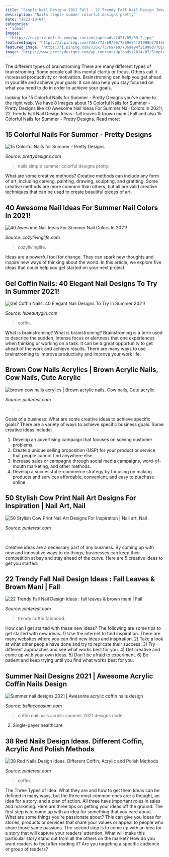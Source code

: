 ```yaml
---
title: "Simple Nail Designs 2021 Fall ~ 22 Trendy Fall Nail Design Ideas : Fall Leaves &amp; Brown Mani"
description: "Nails simple summer colorful designs pretty"
date: "2023-10-04"
categories:
- "ideas"
images:
- "https://cozylivinglife.com/wp-content/uploads/2021/05/39-2.jpg"
featuredImage: "https://i.pinimg.com/736x/73/69/e9/7369e94f21998d77016089443c68452c.jpg"
featured_image: "https://i.pinimg.com/736x/73/69/e9/7369e94f21998d77016089443c68452c.jpg"
image: "https://www.prettydesigns.com/wp-content/uploads/2014/07/Simple-Colorful-Nails.jpg"
---
```



The different types of brainstroming
There are many different types of brainstroming. Some people call this mental clarity or focus. Others call it increased productivity or motivation. Brainstroming can help you get ahead in your life and achieve your goals. It can also help you stay focused on what you need to do in order to achieve your goals.

	

		
looking for 15 Colorful Nails for Summer - Pretty Designs you've came to the right web. We have 8 Images about 15 Colorful Nails for Summer - Pretty Designs like 40 Awesome Nail Ideas For Summer Nail Colors In 2021!, 22 Trendy Fall Nail Design Ideas : fall leaves &amp; brown mani | Fall and also 15 Colorful Nails for Summer - Pretty Designs. Read more:
		
    
## 15 Colorful Nails For Summer - Pretty Designs

<img loading=lazy src="https://www.prettydesigns.com/wp-content/uploads/2014/07/Simple-Colorful-Nails.jpg" onerror="this.onerror=null;this.src='https://tse2.mm.bing.net/th?id=OIP.mV3e2yE811co0FfbrbkdMQHaJ6&amp;pid=15.1';" alt="15 Colorful Nails for Summer - Pretty Designs">

_Source: prettydesigns.com_

>nails simple summer colorful designs pretty. 

	

What are some creative methods?
Creative methods can include any form of art, including carving, painting, drawing, sculpting, and grafiting. Some creative methods are more common than others, but all are valid creative techniques that can be used to create beautiful pieces of art.

    
## 40 Awesome Nail Ideas For Summer Nail Colors In 2021!

<img loading=lazy src="https://cozylivinglife.com/wp-content/uploads/2021/05/39-2.jpg" onerror="this.onerror=null;this.src='https://tse4.mm.bing.net/th?id=OIP.nFt9pWrfJApgmOunmWTHGAHaLH&amp;pid=15.1';" alt="40 Awesome Nail Ideas For Summer Nail Colors In 2021!">

_Source: cozylivinglife.com_

>cozylivinglife. 

	

Ideas are a powerful tool for change. They can spark new thoughts and inspire new ways of thinking about the world. In this article, we explore five ideas that could help you get started on your next project.

    
## Gel Coffin Nails: 40 Elegant Nail Designs To Try In Summer 2021!

<img loading=lazy src="https://hibeautygirl.com/wp-content/uploads/2021/05/38-11.jpg" onerror="this.onerror=null;this.src='https://tse4.mm.bing.net/th?id=OIP.2E9KffajNHqE7uPHv1yl8QHaLH&amp;pid=15.1';" alt="Gel Coffin Nails: 40 Elegant Nail Designs To Try In Summer 2021!">

_Source: hibeautygirl.com_

>coffin. 

	

What is brainstroming?
What is brainstroming? Brainstroming is a term used to describe the sudden, intense focus or alertness that one experiences when thinking or working on a task. It can be a great opportunity to get ahead of the work and achieve results. There are many ways to use brainstroming to improve productivity and improve your work life.

    
## Brown Cow Nails Acrylics | Brown Acrylic Nails, Cow Nails, Cute Acrylic

<img loading=lazy src="https://i.pinimg.com/736x/fd/13/5b/fd135b00a3ba726e820d9fbe2cc77503.jpg" onerror="this.onerror=null;this.src='https://tse2.mm.bing.net/th?id=OIP.f7d2GFtfZFbhnby4RSxYvAHaJ3&amp;pid=15.1';" alt="brown cow nails acrylics | Brown acrylic nails, Cow nails, Cute acrylic">

_Source: pinterest.com_

>. 

	

Goals of a business: What are some creative ideas to achieve specific goals?
There are a variety of ways to achieve specific business goals. Some creative ideas include:
1. Develop an advertising campaign that focuses on solving customer problems.
2. Create a unique selling proposition (USP) for your product or service that people cannot find anywhere else.
3. Increase sales or campagne through social media campaigns, word-of-mouth marketing, and other methods. 
4. Develop a successful e-commerce strategy by focusing on making products and services affordable, convenient, and easy to purchase online.

    
## 50 Stylish Cow Print Nail Art Designs For Inspiration | Nail Art, Nail

<img loading=lazy src="https://i.pinimg.com/736x/33/49/ef/3349ef899bf3370da67e3cdfbe01bb22.jpg" onerror="this.onerror=null;this.src='https://tse2.mm.bing.net/th?id=OIP.Z33m836V4MENo9gGwifnKAHaLH&amp;pid=15.1';" alt="50 Stylish Cow Print Nail Art Designs For Inspiration | Nail art, Nail">

_Source: pinterest.com_

>. 

	

Creative ideas are a necessary part of any business. By coming up with new and innovative ways to do things, businesses can keep their competition at bay and stay ahead of the curve. Here are 5 creative ideas to get you started:

    
## 22 Trendy Fall Nail Design Ideas : Fall Leaves &amp; Brown Mani | Fall

<img loading=lazy src="https://i.pinimg.com/736x/73/69/e9/7369e94f21998d77016089443c68452c.jpg" onerror="this.onerror=null;this.src='https://tse1.mm.bing.net/th?id=OIP.P6XoU8HdTj3H2iGV7rq9pAHaKW&amp;pid=15.1';" alt="22 Trendy Fall Nail Design Ideas : fall leaves &amp; brown mani | Fall">

_Source: pinterest.com_

>trendy coffin fabmood. 

	

How can I get started with these new ideas?
The following are some tips to get started with new ideas. 1) Use the internet to find inspiration. There are many websites where you can find new ideas and inspiration. 2) Take a look at what other people have done and try to replicate their success. 3) Try different approaches and see what works best for you. 4) Get creative and come up with your own ideas. 5) Don’t be afraid to experiment. 6) Be patient and keep trying until you find what works best for you.

    
## Summer Nail Designs 2021 | Awesome Acrylic Coffin Nails Design

<img loading=lazy src="https://bellacocosum.com/wp-content/uploads/2021/03/3-13.jpg" onerror="this.onerror=null;this.src='https://tse2.mm.bing.net/th?id=OIP.D_jgBKtQBxTpMRXt1zwFFQHaKG&amp;pid=15.1';" alt="Summer nail designs 2021 | Awesome acrylic coffin nails design">

_Source: bellacocosum.com_

>coffin nail nails acrylic summer 2021 designs nude. 

	

2. Single-payer healthcare

    
## 38 Red Nails Design Ideas. Different Coffin, Acrylic And Polish Methods

<img loading=lazy src="https://i.pinimg.com/736x/56/8d/cb/568dcb77ca91370e47c19ce20864e3e4.jpg" onerror="this.onerror=null;this.src='https://tse3.mm.bing.net/th?id=OIP._ExvXuHZ61z8wLirh_oG9QHaN1&amp;pid=15.1';" alt="38 Red Nails Design Ideas. Different Coffin, Acrylic and Polish Methods">

_Source: pinterest.com_

>coffin. 

	

The Three Types of Idea: What they are and how to get them
Ideas can be defined in many ways, but the three most common ones are: a thought, an idea for a story, and a plan of action. All three have important roles in sales and marketing. Here are three tips on getting your ideas off the ground: 
The first step is to come up with an idea for something that you care about. What are some things you’re passionate about? This can give you ideas for stories, products or services that share your values or appeal to people who share those same passions. 
The second step is to come up with an idea for a story that will capture your readers’ attention. What will make this particular story stand out from all the others on the market? How do you want readers to feel after reading it? Are you targeting a specific audience or group of readers?

